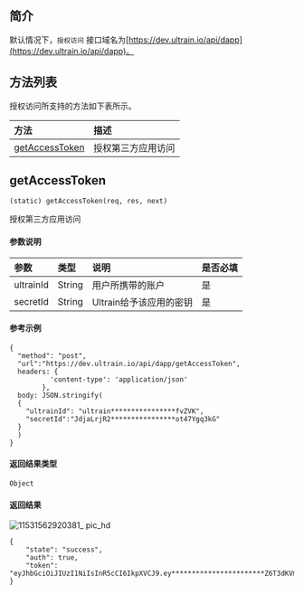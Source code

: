## 简介
默认情况下，```授权访问``` 接口域名为[https://dev.ultrain.io/api/dapp](https://dev.ultrain.io/api/dapp)。

## 方法列表

授权访问所支持的方法如下表所示。

| 方法                                                                                           | 描述                                             |
| :---------------------------------------------------------------------------------------------| :-----------------------------------------------|
| [getAccessToken](docs-cn/dapi/01-access#getAccessToken)            |授权第三方应用访问                                      |

## getAccessToken  
```
(static) getAccessToken(req, res, next)
```
授权第三方应用访问

#### 参数说明  
|参数               |类型    |说明                            |是否必填|
| :----------------| :------| :-----------------------------|:-----|
| ultrainId         |String  |	用户所携带的账户		                    |是     |
| secretId          |String  |	Ultrain给予该应用的密钥		                    |是     |

#### 参考示例

```nodejs
{
  "method": "post",
  "url":"https://dev.ultrain.io/api/dapp/getAccessToken",
  headers: {
          'content-type': 'application/json'
        },
  body: JSON.stringify(
  {
    "ultrainId": "ultrain****************fvZVK",
    "secretId":"JdjaLrjR2****************ot47Ygq3kG"
  }
  )
}
```
 
#### 返回结果类型  
`Object`

#### 返回结果
![11531562920381_ pic_hd](https://user-images.githubusercontent.com/44561751/61114512-09b5d400-a4c3-11e9-8f91-6aab6a2b45cb.jpg)  

```
{
    "state": "success",
    "auth": true,
    "token": "eyJhbGciOiJIUzI1NiIsInR5cCI6IkpXVCJ9.ey***********************Z6T3dKVm55ZnZaVksiLCJpYXQiOjE1NjI5MTc1NzUsImV4cCI6MTU2MzAwMzk3NX0.YmdR984lsUPuekaGtmk3aanfQlLNfHtlebXOfxdGjhY"
}
```